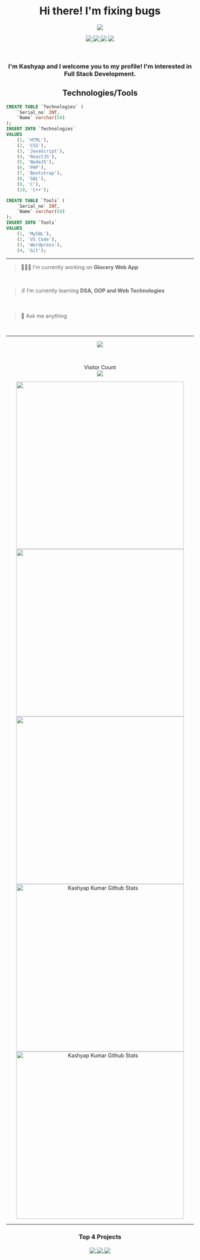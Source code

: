 <h1 align="center">
  Hi there! I'm fixing bugs
</h1>

<div align="center">
  <img src="https://media3.giphy.com/media/UQDSBzfyiBKvgFcSTw/200w.webp?cid=ecf05e47w621yq200j8rrdrgeing4vqvtvd6x6titbp7tmn8&rid=200w.webp&ct=g">
</div>

<p align="center">
  <a href="https://www.instagram.com/codingomega/" alt="Instgram Follow">
    <img src="https://img.shields.io/badge/Instagram-ef2b42?style=for-the-badge&logo=instagram&logoColor=white"/>
  </a>
  <a href="http://kashyapkumar.netlify.app/" alt="Website">
    <img src="https://img.shields.io/badge/website-059862?style=for-the-badge&logoColor=white"/>
  <a href="https://www.linkedin.com/in/kashyapkumar/" alt="Linkedin">
    <img src="https://img.shields.io/badge/LinkedIn-1b5be5?style=for-the-badge&logo=linkedin&logoColor=white"/></a>
  </a>
  <a href="https://www.youtube.com/c/codingomega/" alt="Linkedin">
    <img src="https://img.shields.io/badge/youtube-fb3536.svg?&style=for-the-badge&logo=youtube&logoColor=white"/></a>
  </a>
</p>

<br>

<h3 align="center">
  I'm Kashyap and I welcome you to my profile! I'm interested in Full Stack Development.
</h3>

<h2 align="center">Technologies/Tools</h2>

```sql
CREATE TABLE `Technologies` (
    `Serial_no` INT,
    `Name` varchar(50)
);
INSERT INTO `Technologies`
VALUES 
    (1, 'HTML'),
    (2, 'CSS'),
    (3, 'JavaScript'),
    (4, 'ReactJS'),
    (5, 'NodeJS'),
    (6, 'PHP'),
    (7, 'Bootstrap'),
    (8, 'SQL'),
    (9, 'C'),
    (10, 'C++');

CREATE TABLE `Tools` (
    `Serial_no` INT,
    `Name` varchar(50)
);
INSERT INTO `Tools`
VALUES 
    (1, 'MySQL'),
    (2, 'VS Code'),
    (3, 'Wordpress'),
    (4, 'Git');
```

<hr style="color: #06d6a0">

> 🙋🏻‍♂️ I’m currently working on **Glocery Web App**
<br>

> ✌️ I’m currently learning **DSA, OOP and Web Technologies**
<br>

> 💬 Ask me anything
<br>

<hr>

<p align="center">
  <img src="https://activity-graph.herokuapp.com/graph?username=kashyapkumar-pdf&theme=nord&bg_color=2e3440&color=2ef2a7&line=2ef2a7&point=efefef&area=true&area_color=2ef2a7">
</p>

<br>

<p align="center"> 
  Visitor Count<br>
  <img src="https://profile-counter.glitch.me/kashyapkumar-pdf/count.svg" />
</p>

<div align="center">
  <img width="450px" src="https://github-readme-stats.vercel.app/api?username=kashyapkumar-pdf&&show_icons=true&title_color=2ef2a7&icon_color=2ef2a7&text_color=efefef&bg_color=2E3440&hide_border=true">
  <img width="450px" src="https://leetcode.card.workers.dev/KashyapKumar?theme=nord&font=baloo">
  <img width="450px" src="https://github-readme-stats.vercel.app/api/top-langs/?username=kashyapkumar-pdf&theme=nord&hide=jupyter%20notebook&layout=compact&langs_count=8&bg_color=2E3440&title_color=2ef2a7&hide_border=true">
  <img width="450px" src="https://github-readme-streak-stats.herokuapp.com/?user=kashyapkumar-pdf&theme=nord&hide_border=true" alt="Kashyap Kumar Github Stats" />
  <img width="450px" src="https://github-profile-trophy.vercel.app/?username=kashyapkumar-pdf&theme=nord&column=4&no-frame=true&hide_border=true" alt="Kashyap Kumar Github Stats" />
</div> 

<hr>

<h3 align="center">Top 4 Projects</h3>
<div align="center">
  <a href="https://github.com/kashyapkumar-pdf/Bookmark-application">
    <img align="center" src="https://github-readme-stats.vercel.app/api/pin/?username=kashyapkumar-pdf&repo=Bookmark-application" />
  </a>
  <a href="https://github.com/kashyapkumar-pdf/Comment-System">
    <img align="center" src="https://github-readme-stats.vercel.app/api/pin/?username=kashyapkumar-pdf&repo=Comment-System" />
  </a>
  <a href="https://github.com/kashyapkumar-pdf/StocksStore">
    <img align="center" src="https://github-readme-stats.vercel.app/api/pin/?username=kashyapkumar-pdf&repo=StocksStore" />
  </a>
</div>
